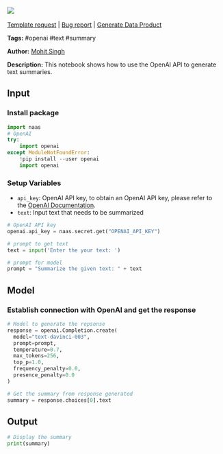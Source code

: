 <a href="https://app.naas.ai/user-redirect/naas/downloader?url=https://raw.githubusercontent.com/jupyter-naas/awesome-notebooks/master/OpenAI/OpenAI_Generate_text_summaries.ipynb" target="_parent"><img src="https://naasai-public.s3.eu-west-3.amazonaws.com/Open_in_Naas_Lab.svg"/></a><br><br><a href="https://github.com/jupyter-naas/awesome-notebooks/issues/new?assignees=&labels=&template=template-request.md&title=Tool+-+Action+of+the+notebook+">Template request</a> | <a href="https://github.com/jupyter-naas/awesome-notebooks/issues/new?assignees=&labels=bug&template=bug_report.md&title=OpenAI+-+Generate+text+summaries:+Error+short+description">Bug report</a> | <a href="https://app.naas.ai/user-redirect/naas/downloader?url=https://raw.githubusercontent.com/jupyter-naas/awesome-notebooks/master/Naas/Naas_Start_data_product.ipynb" target="_parent">Generate Data Product</a>

**Tags:** #openai #text #summary 

**Author:** [Mohit Singh](https://www.linkedin.com/in/mohwits/)

**Description:** This notebook shows how to use the OpenAI API to generate text summaries.

## Input

### Install package


```python
import naas
# OpenAI
try:
    import openai
except ModuleNotFoundError:
    !pip install --user openai
    import openai
```

### Setup Variables
- `api_key`: OpenAI API key, to obtain an OpenAI API key, please refer to the [OpenAI Documentation](https://openai.com/docs/).
- `text`: Input text that needs to be summarized


```python
# OpenAI API key
openai.api_key = naas.secret.get("OPENAI_API_KEY")

# prompt to get text
text = input('Enter the your text: ')
```


```python
# prompt for model
prompt = "Summarize the given text: " + text
```

## Model

### Establish connection with OpenAI and get the response


```python
# Model to generate the repsonse
response = openai.Completion.create(
  model="text-davinci-003",
  prompt=prompt,
  temperature=0.7,
  max_tokens=256,
  top_p=1.0,
  frequency_penalty=0.0,
  presence_penalty=0.0
)
```


```python
# Get the summary from response generated
summary = response.choices[0].text
```

## Output


```python
# Display the summary
print(summary)
```
